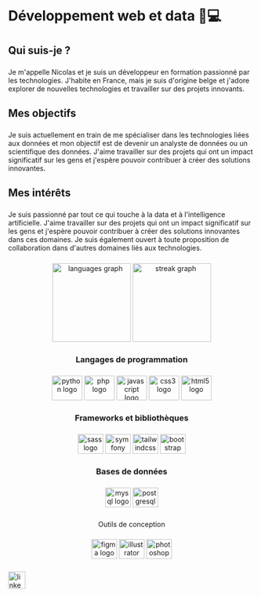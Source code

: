<h1 align="left">Développement web et data 🤖💻</h1>

###

<p align="left"></p>

###

<h2 align="left">Qui suis-je ?</h2>

###

<p align="left">Je m'appelle Nicolas et je suis un développeur en formation passionné par les technologies. J'habite en France, mais je suis d'origine belge et j'adore explorer de nouvelles technologies et travailler sur des projets innovants.</p>

###

<h2 align="left">Mes objectifs</h2>

###

<p align="left">Je suis actuellement en train de me spécialiser dans les technologies liées aux données et mon objectif est de devenir un analyste de données ou un scientifique des données. J'aime travailler sur des projets qui ont un impact significatif sur les gens et j'espère pouvoir contribuer à créer des solutions innovantes.</p>

###

<h2 align="left">Mes intérêts</h2>

###

<p align="left">Je suis passionné par tout ce qui touche à la data et à l'intelligence artificielle. J'aime travailler sur des projets qui ont un impact significatif sur les gens et j'espère pouvoir contribuer à créer des solutions innovantes dans ces domaines. Je suis également ouvert à toute proposition de collaboration dans d'autres domaines liés aux technologies.</p>

###

<div align="center">
  <img src="https://github-readme-stats.vercel.app/api/top-langs?username=nicolasODT&locale=en&hide_title=true&layout=compact&card_width=320&langs_count=8&theme=dracula&hide_border=false&order=2" height="160" alt="languages graph"  />
  <img src="https://streak-stats.demolab.com?user=nicolasODT&locale=en&mode=weekly&theme=dracula&hide_border=false&border_radius=5&date_format=j M[ Y]&order=3" height="160" alt="streak graph"  />
</div>

###

<h3 align="center">Langages de programmation</h3>

###

<div align="center">
  <img src="https://cdn.jsdelivr.net/gh/devicons/devicon/icons/python/python-original.svg" height="50" width="62" alt="python logo"  />
  <img src="https://cdn.jsdelivr.net/gh/devicons/devicon/icons/php/php-original.svg" height="50" width="62" alt="php logo"  />
  <img src="https://cdn.jsdelivr.net/gh/devicons/devicon/icons/javascript/javascript-original.svg" height="50" width="62" alt="javascript logo"  />
  <img src="https://cdn.jsdelivr.net/gh/devicons/devicon/icons/css3/css3-original.svg" height="50" width="62" alt="css3 logo"  />
  <img src="https://cdn.jsdelivr.net/gh/devicons/devicon/icons/html5/html5-original.svg" height="50" width="62" alt="html5 logo"  />
</div>

###

<h3 align="center">Frameworks et bibliothèques</h3>

###

<div align="center">
  <img src="https://cdn.jsdelivr.net/gh/devicons/devicon/icons/sass/sass-original.svg" height="40" width="52" alt="sass logo"  />
  <img src="https://cdn.jsdelivr.net/gh/devicons/devicon/icons/symfony/symfony-original.svg" height="40" width="52" alt="symfony logo"  />
  <img src="https://cdn.jsdelivr.net/gh/devicons/devicon/icons/tailwindcss/tailwindcss-original-wordmark.svg" height="40" width="52" alt="tailwindcss logo"  />
  <img src="https://cdn.jsdelivr.net/gh/devicons/devicon/icons/bootstrap/bootstrap-original.svg" height="40" width="52" alt="bootstrap logo"  />
</div>

###

<h3 align="center">Bases de données</h3>

###

<div align="center">
  <img src="https://cdn.jsdelivr.net/gh/devicons/devicon/icons/mysql/mysql-original.svg" height="40" width="52" alt="mysql logo"  />
  <img src="https://cdn.jsdelivr.net/gh/devicons/devicon/icons/postgresql/postgresql-original.svg" height="40" width="52" alt="postgresql logo"  />
</div>

###

<p align="center">Outils de conception</p>

###

<div align="center">
  <img src="https://cdn.jsdelivr.net/gh/devicons/devicon/icons/figma/figma-original.svg" height="40" width="52" alt="figma logo"  />
  <img src="https://cdn.jsdelivr.net/gh/devicons/devicon/icons/illustrator/illustrator-plain.svg" height="40" width="52" alt="illustrator logo"  />
  <img src="https://cdn.jsdelivr.net/gh/devicons/devicon/icons/photoshop/photoshop-plain.svg" height="40" width="52" alt="photoshop logo"  />
</div>

###

<div align="left">
  <a href="https://www.linkedin.com/in/nicoterwagne/" target="_blank">
    <img src="https://img.shields.io/static/v1?message=LinkedIn&logo=linkedin&label=&color=0077B5&logoColor=white&labelColor=&style=for-the-badge" height="35" alt="linkedin logo"  />
  </a>
</div>

###
